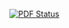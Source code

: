 [![PDF Status](https://www.sharelatex.com/github/repos/Jcamilorada/Documents/builds/latest/badge.svg)](https://www.sharelatex.com/github/repos/Jcamilorada/Documents/builds/latest/output.pdf)
